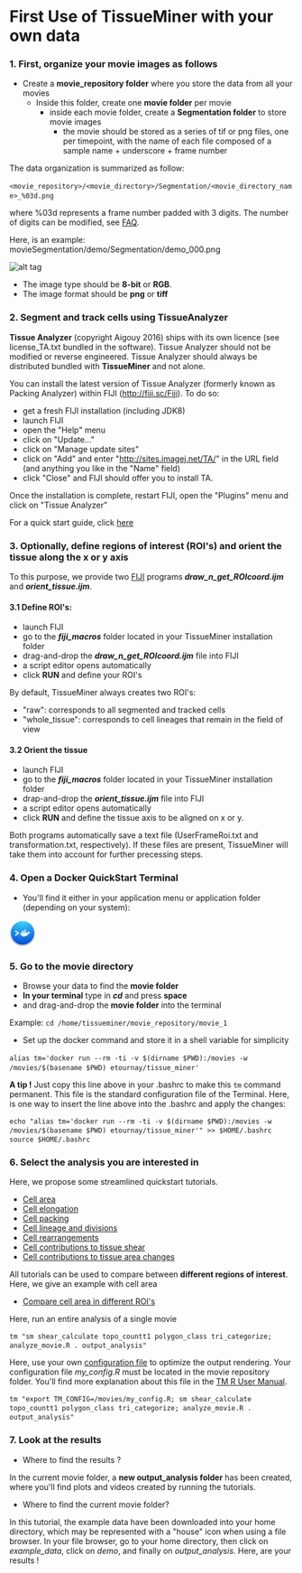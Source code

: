 # First Use of TissueMiner with your own data

### 1. First, organize your movie images as follows

* Create a **movie_repository folder** where you store the data from all your movies
    + Inside this folder, create one **movie folder** per movie
        + inside each movie folder, create a **Segmentation folder** to store movie images
            + the movie should be stored as a series of tif or png files, one per timepoint, with the name of each file composed of a sample name + underscore + frame number

The data organization is summarized as follow:

`<movie_repository>/<movie_directory>/Segmentation/<movie_directory_name>_%03d.png`


where %03d represents a frame number padded with 3 digits. The number of digits can be modified, see [FAQ](https://github.com/mpicbg-scicomp/tissue_miner/blob/master/faq.md).


Here, is an example: movieSegmentation/demo/Segmentation/demo_000.png

![alt tag](https://github.com/mpicbg-scicomp/tissue_miner/blob/gh-pages/readme_screenshots/data_organization.png)

* The image type should be **8-bit** or **RGB**.
* The image format should be **png** or **tiff**


### 2. Segment and track cells using TissueAnalyzer

**Tissue Analyzer** (copyright Aigouy 2016) ships with its own licence
(see license_TA.txt bundled in the software). Tissue Analyzer should not be modified or
reverse engineered.  Tissue Analyzer should always be distributed
bundled with **TissueMiner** and not alone.

You can install the latest version of Tissue Analyzer (formerly known
as Packing Analyzer) within FIJI (http://fiji.sc/Fiji). To do so:

* get a fresh FIJI installation (including JDK8)
* launch FIJI
* open the "Help" menu
* click on "Update..."
* click on "Manage update sites"
* click on "Add" and enter "http://sites.imagej.net/TA/" in the URL field (and anything you like in the "Name" field)
* click "Close" and FIJI should offer you to install TA.

Once the installation is complete, restart FIJI, open the "Plugins" menu and click on "Tissue Analyzer"

For a quick start guide, click [here](https://mpicbg-scicomp.github.io/tissue_miner/tm_tutorial/TAdoc.pdf)


### 3. Optionally, define regions of interest (ROI's) and orient the tissue along the x or y axis
To this purpose, we provide two [FIJI](http://fiji.sc/) programs ***draw_n_get_ROIcoord.ijm*** and ***orient_tissue.ijm***.

#### 3.1 Define ROI's:
* launch FIJI
* go to the ***fiji_macros*** folder located in your TissueMiner installation folder
* drag-and-drop the ***draw_n_get_ROIcoord.ijm*** file into FIJI
* a script editor opens automatically
* click **RUN** and define your ROI's   

By default, TissueMiner always creates two ROI's: 

* "raw": corresponds to all segmented and tracked cells
* "whole_tissue": corresponds to cell lineages that remain in the field of view



#### 3.2 Orient the tissue
* launch FIJI
* go to the ***fiji_macros*** folder located in your TissueMiner installation folder
* drap-and-drop the ***orient_tissue.ijm*** file into FIJI
* a script editor opens automatically
* click **RUN** and define the tissue axis to be aligned on x or y. 

Both programs automatically save a text file (UserFrameRoi.txt and transformation.txt, respectively). If these files are present, TissueMiner will take them into account for further precessing steps.


### 4. Open a Docker QuickStart Terminal

* You'll find it either in your application menu or application folder (depending on your system):

![alt tag](../../readme_screenshots/docker_toolbox_osx_quickstart_icon_nolabel.png)


### 5. Go to the movie directory

* Browse your data to find the **movie folder**
* **In your terminal** type in ***cd*** and press **space**
* and drag-and-drop the **movie folder** into the terminal

Example:
`cd /home/tissueminer/movie_repository/movie_1` 


* Set up the docker command and store it in a shell variable for simplicity

`alias tm='docker run --rm -ti -v $(dirname $PWD):/movies -w /movies/$(basename $PWD) etournay/tissue_miner'`

**A tip !** Just copy this line above in your .bashrc to make this `tm` command permanent. This file is the standard configuration file of the Terminal. Here, is one way to insert the line above into the .bashrc and apply the changes:
```
echo "alias tm='docker run --rm -ti -v $(dirname $PWD):/movies -w /movies/$(basename $PWD) etournay/tissue_miner'" >> $HOME/.bashrc
source $HOME/.bashrc
```


### 6. Select the analysis you are interested in
Here, we propose some streamlined quickstart tutorials.

* [Cell area](tutorials/cell_area.md#cell-area-analysis)
* [Cell elongation](tutorials/cell_elongation.md#cell-elongation-analysis)
* [Cell packing](tutorials/cell_packing.md#cell-packing-analysis)
* [Cell lineage and divisions](tutorials/cell_lineage_and_divisions.md#cell-lineage-and-division-analysis)
* [Cell rearrangements](tutorials/cell_rearrangements.md#cell-rearrangement-analysis)
* [Cell contributions to tissue shear](tutorials/cell_contributions_to_tissue_shear.md#cell-contributions-to-tissue-shear-analysis)
* [Cell contributions to tissue area changes](tutorials/cell_contributions_to_tissue_area_changes.md#cell-contributions-to-tissue-area-change-analysis)

All tutorials can be used to compare between **different regions of interest**. Here, we give an example with cell area

* [Compare cell area in different ROI's](tutorials/cell_area_ROI.md#cell-area-analysis-in-multiple-rois)

Here, run an entire analysis of a single movie

```
tm "sm shear_calculate topo_countt1 polygon_class tri_categorize; analyze_movie.R . output_analysis"
```


Here, use your own [configuration file](https://github.com/mpicbg-scicomp/tissue_miner/blob/master/config/flywing_tm_config.R) to optimize the output rendering. Your configuration file *my_config.R* must be located in the movie repository folder. You'll find more explanation about this file in the [TM R User Manual](https://mpicbg-scicomp.github.io/tissue_miner/user_manual/TM_R-UserManual.html#tissueminer-api-configuration).
```
tm "export TM_CONFIG=/movies/my_config.R; sm shear_calculate topo_countt1 polygon_class tri_categorize; analyze_movie.R . output_analysis"
```


### 7. Look at the results 

* Where to find the results ? 

In the current movie folder, a **new output_analysis folder** has been created, where you'll find plots and videos created by running the tutorials. 

* Where to find the current movie folder?

In this tutorial, the example data have been downloaded into your home directory, which may be represented with a "house" icon when using a file browser. In your file browser, go to your home directory, then click on *example_data*, click on *demo*, and finally on *output_analysis*. Here, are your results !
